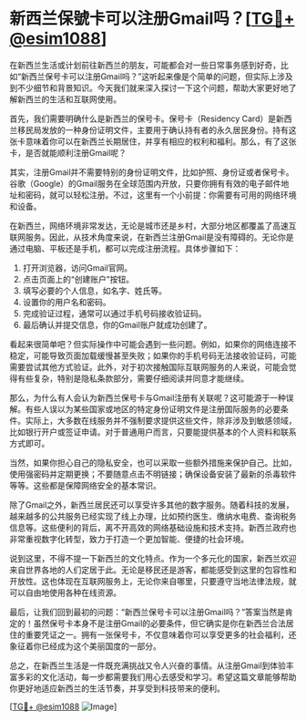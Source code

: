 # 新西兰保號卡可以注册Gmail吗？[[TG💪+ @esim1088](https://t.me/s/esim1088)]

在新西兰生活或计划前往新西兰的朋友，可能都会对一些日常事务感到好奇，比如“新西兰保号卡可以注册Gmail吗？”这听起来像是个简单的问题，但实际上涉及到不少细节和背景知识。今天我们就来深入探讨一下这个问题，帮助大家更好地了解新西兰的生活和互联网使用。

首先，我们需要明确什么是新西兰的保号卡。保号卡（Residency Card）是新西兰移民局发放的一种身份证明文件，主要用于确认持有者的永久居民身份。持有这张卡意味着你可以在新西兰长期居住，并享有相应的权利和福利。那么，有了这张卡，是否就能顺利注册Gmail呢？

其实，注册Gmail并不需要特别的身份证明文件，比如护照、身份证或者保号卡。谷歌（Google）的Gmail服务在全球范围内开放，只要你拥有有效的电子邮件地址和密码，就可以轻松注册。不过，这里有一个小前提：你需要有可用的网络环境和设备。

在新西兰，网络环境非常发达，无论是城市还是乡村，大部分地区都覆盖了高速互联网服务。因此，从技术角度来说，在新西兰注册Gmail是没有障碍的。无论你是通过电脑、平板还是手机，都可以完成注册流程。具体步骤如下：

1. 打开浏览器，访问Gmail官网。
2. 点击页面上的“创建账户”按钮。
3. 填写必要的个人信息，如名字、姓氏等。
4. 设置你的用户名和密码。
5. 完成验证过程，通常可以通过手机号码接收验证码。
6. 最后确认并提交信息，你的Gmail账户就成功创建了。

看起来很简单吧？但实际操作中可能会遇到一些问题。例如，如果你的网络连接不稳定，可能导致页面加载缓慢甚至失败；如果你的手机号码无法接收验证码，可能需要尝试其他方式验证。此外，对于初次接触国际互联网服务的人来说，可能会觉得有些复杂，特别是隐私条款部分，需要仔细阅读并同意才能继续。

那么，为什么有人会认为新西兰保号卡与Gmail注册有关联呢？这可能源于一种误解。有些人误以为某些国家或地区的特定身份证明文件是注册国际服务的必要条件。实际上，大多数在线服务并不强制要求提供这些文件，除非涉及到敏感领域，比如银行开户或签证申请。对于普通用户而言，只要能提供基本的个人资料和联系方式即可。

当然，如果你担心自己的隐私安全，也可以采取一些额外措施来保护自己。比如，使用强密码并定期更换；不要随意点击不明链接；确保设备安装了最新的杀毒软件等等。这些都是保障网络安全的基本常识。

除了Gmail之外，新西兰居民还可以享受许多其他的数字服务。随着科技的发展，越来越多的公共服务已经实现了线上办理，比如预约医生、缴纳水电费、查询税务信息等。这些便利的背后，离不开高效的网络基础设施和技术支持。新西兰政府也非常重视数字化转型，致力于打造一个更加智能、便捷的社会环境。

说到这里，不得不提一下新西兰的文化特点。作为一个多元化的国家，新西兰欢迎来自世界各地的人们定居于此。无论是移民还是游客，都能感受到这里的包容性和开放性。这也体现在互联网服务上，无论你来自哪里，只要遵守当地法律法规，就可以自由地使用各种在线资源。

最后，让我们回到最初的问题：“新西兰保号卡可以注册Gmail吗？”答案当然是肯定的！虽然保号卡本身不是注册Gmail的必要条件，但它确实是你在新西兰合法居住的重要凭证之一。拥有一张保号卡，不仅意味着你可以享受更多的社会福利，还象征着你已经成为这个美丽国度的一部分。

总之，在新西兰生活是一件既充满挑战又令人兴奋的事情。从注册Gmail到体验丰富多彩的文化活动，每一步都需要我们用心去感受和学习。希望这篇文章能够帮助你更好地适应新西兰的生活节奏，并享受到科技带来的便利。

[[TG💪+ @esim1088](https://t.me/s/esim1088) ![Image](https://i.postimg.cc/4NQfJmqS/Snipaste-2025-05-13-00-14-12.png)]